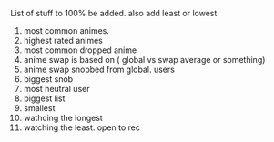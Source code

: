 List of stuff to 100% be added. also add least or lowest
1. most common animes.
2. highest rated animes
3. most common dropped anime
4. anime swap is based on ( global vs swap average or something)
5. anime swap snobbed from global.
users
1. biggest snob
2. most neutral user
3. biggest list
4. smallest
5. wathcing the longest
6. watching the least.
open to rec
